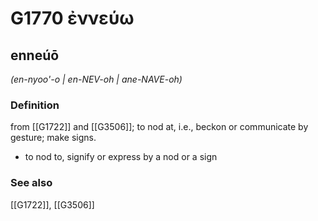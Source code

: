 # G1770 ἐννεύω

## enneúō

_(en-nyoo'-o | en-NEV-oh | ane-NAVE-oh)_

### Definition

from [[G1722]] and [[G3506]]; to nod at, i.e., beckon or communicate by gesture; make signs.

- to nod to, signify or express by a nod or a sign

### See also

[[G1722]], [[G3506]]

